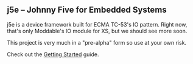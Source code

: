## j5e – Johnny Five for Embedded Systems
j5e is a device framework built for ECMA TC-53's IO pattern. Right now, that's only Moddable's IO module for XS, but we should see more soon. 

This project is very much in a "pre-alpha" form so use at your own risk.

Check out the [Getting Started](https://github.com/dtex/j5e/blob/master/examples/GETSTARTED.md) guide.
